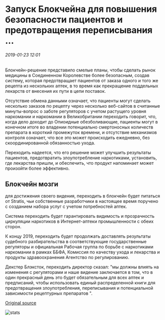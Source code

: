 # Запуск Блокчейна для повышения безопасности пациентов и предотвращения переписывания ...

###### 2019-01-23 12:01

Блокчейн-решение представило смелые планы, чтобы сделать рынок медицины в Соединенном Королевстве более безопасным, создав систему, которая предотвращает пациентов от заказа одного и того же рецепта из нескольких аптек, в то время как прекращение поддельных лекарств от внесения их пути в цепи поставок.

Отсутствие обмена данными означает, что пациенты могут сделать несколько заказов по рецепту через несколько веб-сайтов в считанные минуты-вопрос о заботе регуляторов с учетом растущего уровня наркомании и наркомании в Великобритании переходить говорит, что, когда дело доходит до Опиоидные обезболивающие, пациенты могут в конечном итоге во владении потенциально смертоносных количеств препарата в короткий промежуток времени, и отсутствие механизмов контроля означает, что все это может происходить ежедневно, без скоординированной обязанностью ухода.

Переходить надеется, что его решение может улучшить результаты пациентов, предотвратить злоупотребление наркотиками, установить, где лекарства пришли, и обеспечить, что продукт напоминает может произойти более эффективно.

## Блокчейн мозги

для достижения своего видения, переходить в блокчейн будет питаться от Stratis, чьи собственные разработчики в настоящее время поручено с созданием набора услуг с учетом потребностей аптек.

Система переходить будет гарантировать видимость и прозрачность циркуляции наркотиков в Интернет-аптеки промышленности с обеих сторон.

К концу 2019, переходить будет продолжать доставлять результаты судебного разбирательства в соответствующие государственные регуляторы и официальная Рабочая группа по борьбе с наркотиками наркомании в рамках ББФА, Комиссия по качеству ухода и лекарства и продукты здравоохранения Агентство по регулированию.

Декстер Блэксток, переходить директор сказал: "мы должны влиять на изменения с регуляторами и наше видение заключается в том, что в один прекрасный день это будет обязательным для всех аптек и предписаний, чтобы использовать единый распределенной книги для предотвращения злоупотребления, переписывания и потенциальной зависимости рецептурных препаратов ".

[Original source](https://cointelegraph.com/news/blockchain-startup-to-boost-patient-safety-and-prevent-overprescribing)

![stats](https://c.statcounter.com/11760860/0/a89fa40b/1/ "stats")